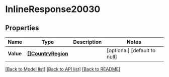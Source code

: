 # InlineResponse20030

## Properties
Name | Type | Description | Notes
------------ | ------------- | ------------- | -------------
**Value** | [**[]CountryRegion**](countryRegion.md) |  | [optional] [default to null]

[[Back to Model list]](../README.md#documentation-for-models) [[Back to API list]](../README.md#documentation-for-api-endpoints) [[Back to README]](../README.md)


